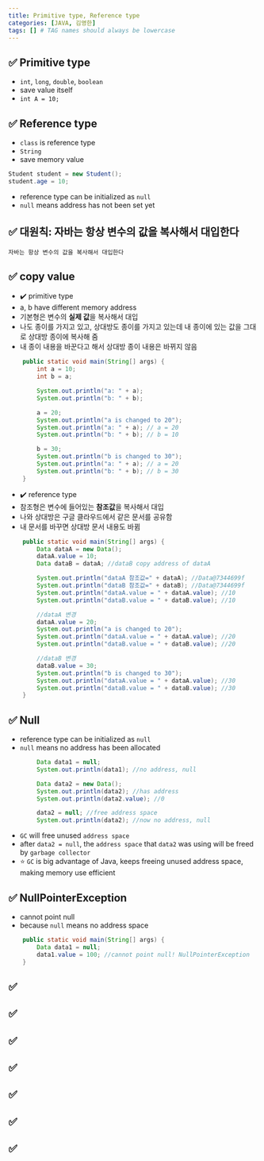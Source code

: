 ```yaml
---
title: Primitive type, Reference type
categories: [JAVA, 김영한]
tags: [] # TAG names should always be lowercase
---
```


## ✅ Primitive type

- `int`, `long`, `double`, `boolean`
- save value itself
- `int A = 10;`

## ✅ Reference type

- `class` is reference type
- `String`
- save memory value

```java
Student student = new Student();
student.age = 10;
```

- reference type can be initialized as `null`
- `null` means address has not been set yet

## ✅ 대원칙: 자바는 항상 변수의 값을 복사해서 대입한다

```
자바는 항상 변수의 값을 복사해서 대입한다
```

## ✅ copy value

- ✔️ primitive type
- a, b have different memory address
- 기본형은 변수의 **실제 값**을 복사해서 대입
- 나도 종이를 가지고 있고, 상대방도 종이를 가지고 있는데 내 종이에 있는 값을 그대로 상대방 종이에 복사해 줌
- 내 종이 내용을 바꾼다고 해서 상대방 종이 내용은 바뀌지 않음

```java
    public static void main(String[] args) {
        int a = 10;
        int b = a;

        System.out.println("a: " + a);
        System.out.println("b: " + b);

        a = 20;
        System.out.println("a is changed to 20");
        System.out.println("a: " + a); // a = 20
        System.out.println("b: " + b); // b = 10

        b = 30;
        System.out.println("b is changed to 30");
        System.out.println("a: " + a); // a = 20
        System.out.println("b: " + b); // b = 30
    }
```

- ✔️ reference type
- 참조형은 변수에 들어있는 **참조값**을 복사해서 대입
- 나와 상대방은 구글 클라우드에서 같은 문서를 공유함
- 내 문서를 바꾸면 상대방 문서 내용도 바뀜

```java
    public static void main(String[] args) {
        Data dataA = new Data();
        dataA.value = 10;
        Data dataB = dataA; //dataB copy address of dataA

        System.out.println("dataA 참조값=" + dataA); //Data@7344699f
        System.out.println("dataB 참조값=" + dataB); //Data@7344699f
        System.out.println("dataA.value = " + dataA.value); //10
        System.out.println("dataB.value = " + dataB.value); //10

        //dataA 변경
        dataA.value = 20;
        System.out.println("a is changed to 20");
        System.out.println("dataA.value = " + dataA.value); //20
        System.out.println("dataB.value = " + dataB.value); //20

        //dataB 변경
        dataB.value = 30;
        System.out.println("b is changed to 30");
        System.out.println("dataA.value = " + dataA.value); //30
        System.out.println("dataB.value = " + dataB.value); //30
    }
```

## ✅ Null

- reference type can be initialized as `null`
- `null` means no address has been allocated

```java
        Data data1 = null;
        System.out.println(data1); //no address, null

        Data data2 = new Data();
        System.out.println(data2); //has address
        System.out.println(data2.value); //0

        data2 = null; //free address space
        System.out.println(data2); //now no address, null
```

- `GC` will free unused `address space`
- after `data2 = null`, the `address space` that `data2` was using will be freed by `garbage collector`
- ⭐️ `GC` is big advantage of Java, keeps freeing unused address space, making memory use efficient

## ✅ NullPointerException

- cannot point null
- because `null` means no address space

```java
    public static void main(String[] args) {
        Data data1 = null;
        data1.value = 100; //cannot point null! NullPointerException
    }
```

## ✅

## ✅

## ✅

## ✅

## ✅

## ✅

## ✅
